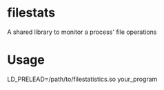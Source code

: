 filestats
=========

A shared library to monitor a process' file operations

Usage
=====

LD_PRELEAD=/path/to/filestatistics.so your_program
